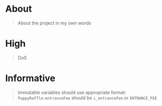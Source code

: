 # About

> About the project in my own words

# High

> DoS

# Informative 
 
> Immutable variables should use appropriate format:
`PuppyRaffle:entranceFee` should be `i_entranceFee` or `ENTRANCE_FEE`